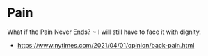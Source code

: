 # Pain

What if the Pain Never Ends? ~ I will still have to face it with dignity.

* https://www.nytimes.com/2021/04/01/opinion/back-pain.html